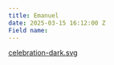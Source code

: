 ```yaml
---
title: Emanuel
date: 2025-03-15 16:12:00 Z
Field name: 
---
```


[celebration-dark.svg](/uploads/celebration-dark.svg)